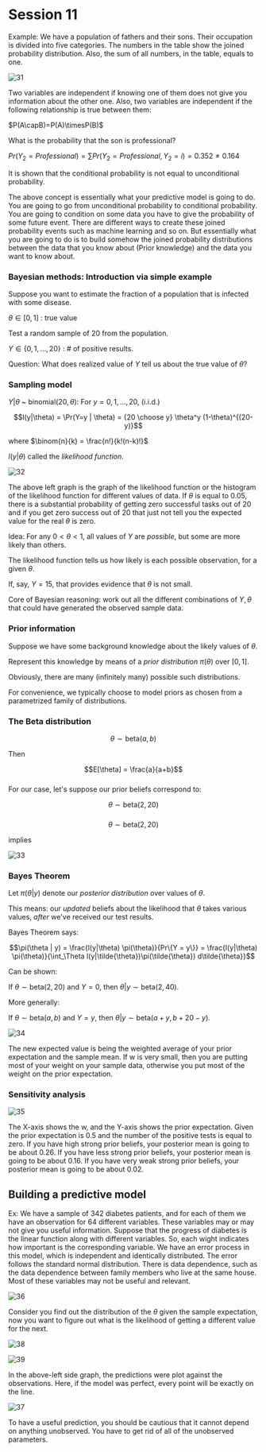 # Session 11


Example: We have a population of fathers and their sons. Their occupation is divided into five categories. The numbers in the table show the joined probability distribution. Also, the sum of all numbers, in the table, equals to one. 

![31](Picturs/pic_31.PNG)

Two variables are independent if knowing one of them does not give you information about the other one. Also, two variables are independent if the following relationship is true between them:

$P(A\capB)=P(A)\timesP(B)$

What is the probability that the son is professional?

$Pr(Y_{2}=Professional)=\sum Pr(Y_{2}=Professional,Y_{2}=i)=0.352	\neq0.164$

It is shown that the conditional probability is not equal to unconditional probability.

The above concept is essentially what your predictive model is going to do. You are going to go from unconditional probability to conditional probability. You are going to condition on some data you have to give the probability of some future event. There are different ways to create these joined probability events such as machine learning and so on. But essentially what you are going to do is to build somehow the joined probability distributions between the data that you know about (Prior knowledge) and the data you want to know about.


### Bayesian methods: Introduction via simple example



Suppose you want to estimate the fraction of a population that is infected with some disease.

$\theta \in [0,1]$ : true value

Test a random sample of $20$ from the population. 

$Y \in \{0,1,\ldots,20\}$ : # of positive results.

Question: What does realized value of $Y$ tell us about the true value of $\theta$?

### Sampling model

$Y | \theta$ ~ binomial$(20,\theta)$: For $y = 0, 1, \ldots, 20$, (i.i.d.)

$$l(y|\theta) = \Pr(Y=y | \theta) = {20 \choose y} \theta^y (1-\theta)^{(20-y)}$$

where $\binom{n}{k} = \frac{n!}{k!(n-k)!}$

$l(y|\theta)$ called the *likelihood function*.

![32](Picturs/pic_32.PNG)

The above left graph is the graph of the likelihood function or the histogram of the likelihood function for different values of data. If $\theta$ is equal to 0.05, there is a substantial probability of getting zero successful tasks out of 20 and if you get zero success out of 20 that just not tell you the expected value for the real $\theta$ is zero. 


Idea: For any $0< \theta < 1$, all values of $Y$ are *possible*, but some are more likely than others. 

The likelihood function tells us how likely is each possible observation, for a given $\theta$.

If, say, $Y = 15$, that provides evidence that $\theta$ is not small.

Core of Bayesian reasoning: work out all the different combinations of $Y, \theta$ that could have generated the observed sample data. 

### Prior information

Suppose we have some background knowledge about the likely values of $\theta$. 

Represent this knowledge by means of a *prior distribution* $\pi(\theta)$ over $[0,1]$.

Obviously, there are many (infinitely many) possible such distributions. 

For convenience, we typically choose to model priors as chosen from a parametrized family of distributions.

### The Beta distribution

$$\theta \sim \text{beta}(a,b)$$

Then

$$E[\theta] = \frac{a}{a+b}$$

###

For our case, let's suppose our prior beliefs correspond to:

$$\theta \sim \text{beta}(2,20)$$

###

$$\theta \sim \text{beta}(2,20)$$ 

implies

![33](Picturs/pic_33.PNG)

### Bayes Theorem

Let $\pi(\theta | y)$ denote our *posterior distribution* over values of $\theta$.

This means: our *updated* beliefs about the likelihood that $\theta$ takes various values, *after* we've received our test results.

Bayes Theorem says:

$$\pi(\theta | y) = \frac{l(y|\theta) \pi(\theta)}{Pr\{Y = y\}} 
                  = \frac{l(y|\theta) \pi(\theta)}{\int_\Theta l(y|\tilde{\theta})\pi(\tilde{\theta}) d\tilde{\theta}}$$


Can be shown: 

If $\theta \sim \text{beta}(2,20)$ and $Y = 0$, then $\theta | y \sim \text{beta}(2,40)$.

More generally:

If $\theta \sim \text{beta}(a,b)$ and $Y = y$, then $\theta | y \sim \text{beta}(a+y,b+20-y)$.

![34](Picturs/pic_34.png)

The new expected value is being the weighted average of your prior expectation and the sample mean. If w is very small, then you are putting most of your weight on your sample data, otherwise you put most of the weight on the prior expectation.


### Sensitivity analysis

![35](Picturs/pic_35.png)

The X-axis shows the w, and the Y-axis shows the prior expectation. Given the prior expectation is 0.5 and the number of the positive tests is equal to zero. If you have high strong prior beliefs, your posterior mean is going to be about 0.26. 
If you have less strong prior beliefs, your posterior mean is going to be about 0.16. 
If you have very weak strong prior beliefs, your posterior mean is going to be about 0.02. 

## Building a predictive model

Ex: We have a sample of 342 diabetes patients, and for each of them we have an observation for 64 different variables. These variables may or may not give you useful information. Suppose that the progress of diabetes is the linear function along with different variables. So, each wight indicates how important is the corresponding variable. We have an error process in this model, which is independent and identically distributed. The error follows the standard normal distribution. There is data dependence, such as the data dependence between family members who live at the same house. Most of these variables may not be useful and relevant. 



![36](Picturs/pic_36.png)

Consider you find out the distribution of the $\theta$ given the sample expectation, now you want to figure out what is the likelihood of getting a different value for the next.

![38](Picturs/pic_38.png)

![39](Picturs/pic_39.png)

In the above-left side graph, the predictions were plot against the observations. Here, if the model was perfect, every point will be exactly on the line. 

![37](Picturs/pic_37.png)

To have a useful prediction, you should be cautious that it cannot depend on anything unobserved. You have to get rid of all of the unobserved parameters.






